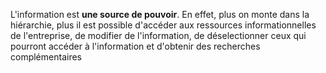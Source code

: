 L'information est **une source de pouvoir**. En effet, plus on monte dans la hiérarchie, plus il est possible d'accéder aux ressources informationnelles de l'entreprise, de modifier de l'information, de déselectionner ceux qui pourront accéder à l'information et d'obtenir des recherches complémentaires